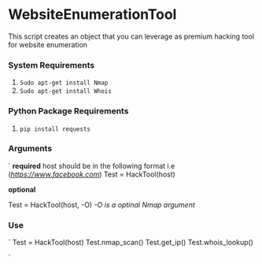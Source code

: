 # WebsiteEnumerationTool
This script creates an object that you can leverage as premium hacking tool for website enumeration
### System Requirements
  1. `Sudo apt-get install Nmap`
  2. `Sudo apt-get install Whois`
  
### Python Package Requirements
   1. `pip install requests`
   
 
### Arguments
`
__required__
host should be in the following format i.e (_https://www.facebook.com_)
Test = HackTool(host)

__optional__

Test = HackTool(host, -O)  _-O is a optinal Nmap argument_

### Use
`
  Test = HackTool(host)
  Test.nmap_scan()
  Test.get_ip()
  Test.whois_lookup()




`





  
